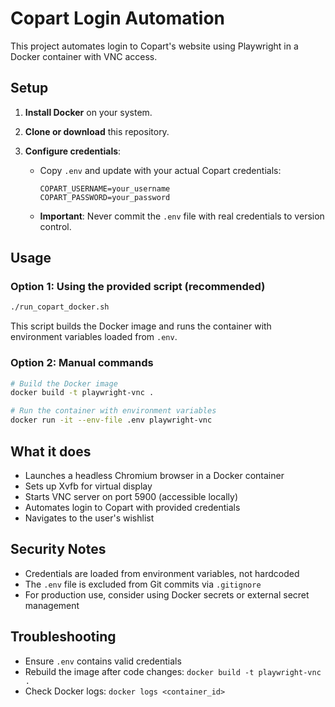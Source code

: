 # Copart Login Automation

This project automates login to Copart's website using Playwright in a Docker container with VNC access.

## Setup

1. **Install Docker** on your system.

2. **Clone or download** this repository.

3. **Configure credentials**:
   - Copy `.env` and update with your actual Copart credentials:
     ```
     COPART_USERNAME=your_username
     COPART_PASSWORD=your_password
     ```
   - **Important**: Never commit the `.env` file with real credentials to version control.

## Usage

### Option 1: Using the provided script (recommended)
```bash
./run_copart_docker.sh
```
This script builds the Docker image and runs the container with environment variables loaded from `.env`.

### Option 2: Manual commands
```bash
# Build the Docker image
docker build -t playwright-vnc .

# Run the container with environment variables
docker run -it --env-file .env playwright-vnc
```

## What it does

- Launches a headless Chromium browser in a Docker container
- Sets up Xvfb for virtual display
- Starts VNC server on port 5900 (accessible locally)
- Automates login to Copart with provided credentials
- Navigates to the user's wishlist

## Security Notes

- Credentials are loaded from environment variables, not hardcoded
- The `.env` file is excluded from Git commits via `.gitignore`
- For production use, consider using Docker secrets or external secret management

## Troubleshooting

- Ensure `.env` contains valid credentials
- Rebuild the image after code changes: `docker build -t playwright-vnc .`
- Check Docker logs: `docker logs <container_id>`